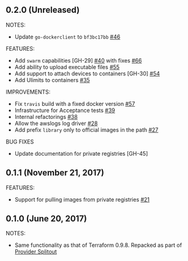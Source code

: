 ## 0.2.0 (Unreleased)

NOTES:
* Update `go-dockerclient` to `bf3bc17bb` [#46](https://github.com/terraform-providers/terraform-provider-docker/pull/46)

FEATURES:
* Add `swarm` capabilities [GH-29] [#40](https://github.com/terraform-providers/terraform-provider-docker/pull/40) with fixes [#66](https://github.com/terraform-providers/terraform-provider-docker/pull/66)
* Add ability to upload executable files [#55](https://github.com/terraform-providers/terraform-provider-docker/pull/55)
* Add support to attach devices to containers [GH-30] [#54](https://github.com/terraform-providers/terraform-provider-docker/pull/54)
* Add Ulimits to containers [#35](https://github.com/terraform-providers/terraform-provider-docker/pull/35)

IMPROVEMENTS:
* Fix `travis` build with a fixed docker version [#57](https://github.com/terraform-providers/terraform-provider-docker/pull/57)
* Infrastructure for Acceptance tests [#39](https://github.com/terraform-providers/terraform-provider-docker/pull/39)
* Internal refactorings [#38](https://github.com/terraform-providers/terraform-provider-docker/pull/38)
* Allow the awslogs log driver [#28](https://github.com/terraform-providers/terraform-provider-docker/pull/28)
* Add prefix `library` only to official images in the path [#27](https://github.com/terraform-providers/terraform-provider-docker/pull/27)

BUG FIXES
* Update documentation for private registries [GH-45]

## 0.1.1 (November 21, 2017)

FEATURES:
* Support for pulling images from private registries [#21](https://github.com/terraform-providers/terraform-provider-docker/issues/21)

## 0.1.0 (June 20, 2017)

NOTES:

* Same functionality as that of Terraform 0.9.8. Repacked as part of [Provider Splitout](https://www.hashicorp.com/blog/upcoming-provider-changes-in-terraform-0-10/)
